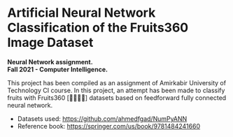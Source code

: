 # Artificial Neural Network Classification of the Fruits360 Image Dataset 
**Neural Network assignment.**
<br>
**Fall 2021 - Computer Intelligence.**

This project has been compiled as an assignment of Amirkabir University of Technology CI course. In this project, an attempt has been made to classify fruits with Fruits360 [🍎🍋🥑🍇] datasets based on feedforward fully connected neural network.

* Datasets used: https://github.com/ahmedfgad/NumPyANN
* Reference book: https://springer.com/us/book/9781484241660


